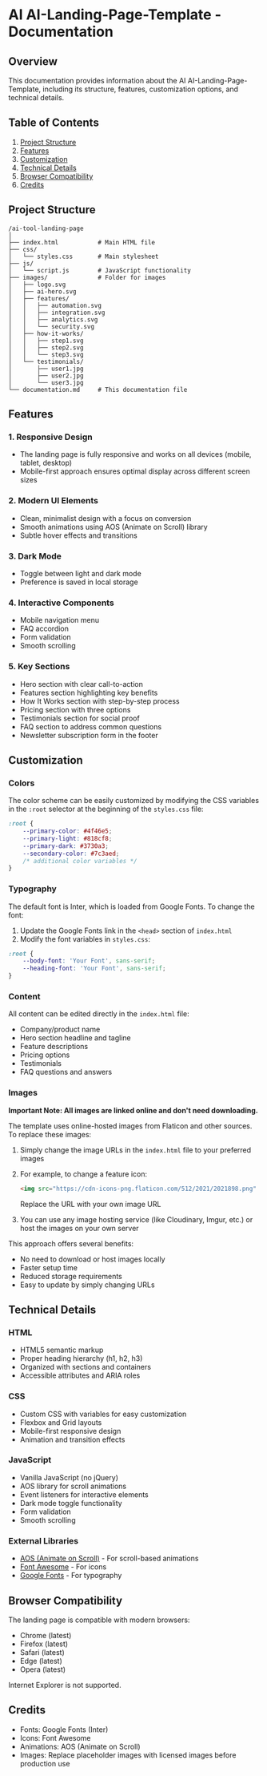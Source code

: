 # AI AI-Landing-Page-Template - Documentation

## Overview
This documentation provides information about the AI AI-Landing-Page-Template, including its structure, features, customization options, and technical details.

## Table of Contents
1. [Project Structure](#project-structure)
2. [Features](#features)
3. [Customization](#customization)
4. [Technical Details](#technical-details)
5. [Browser Compatibility](#browser-compatibility)
6. [Credits](#credits)

## Project Structure

```
/ai-tool-landing-page
│
├── index.html           # Main HTML file
├── css/
│   └── styles.css       # Main stylesheet
├── js/
│   └── script.js        # JavaScript functionality
├── images/              # Folder for images
│   ├── logo.svg
│   ├── ai-hero.svg
│   ├── features/
│   │   ├── automation.svg
│   │   ├── integration.svg
│   │   ├── analytics.svg
│   │   └── security.svg
│   ├── how-it-works/
│   │   ├── step1.svg
│   │   ├── step2.svg
│   │   └── step3.svg
│   └── testimonials/
│       ├── user1.jpg
│       ├── user2.jpg
│       └── user3.jpg
└── documentation.md     # This documentation file
```

## Features

### 1. Responsive Design
- The landing page is fully responsive and works on all devices (mobile, tablet, desktop)
- Mobile-first approach ensures optimal display across different screen sizes

### 2. Modern UI Elements
- Clean, minimalist design with a focus on conversion
- Smooth animations using AOS (Animate on Scroll) library
- Subtle hover effects and transitions

### 3. Dark Mode
- Toggle between light and dark mode
- Preference is saved in local storage

### 4. Interactive Components
- Mobile navigation menu
- FAQ accordion
- Form validation
- Smooth scrolling

### 5. Key Sections
- Hero section with clear call-to-action
- Features section highlighting key benefits
- How It Works section with step-by-step process
- Pricing section with three options
- Testimonials section for social proof
- FAQ section to address common questions
- Newsletter subscription form in the footer

## Customization

### Colors
The color scheme can be easily customized by modifying the CSS variables in the `:root` selector at the beginning of the `styles.css` file:

```css
:root {
    --primary-color: #4f46e5;
    --primary-light: #818cf8;
    --primary-dark: #3730a3;
    --secondary-color: #7c3aed;
    /* additional color variables */
}
```

### Typography
The default font is Inter, which is loaded from Google Fonts. To change the font:

1. Update the Google Fonts link in the `<head>` section of `index.html`
2. Modify the font variables in `styles.css`:

```css
:root {
    --body-font: 'Your Font', sans-serif;
    --heading-font: 'Your Font', sans-serif;
}
```

### Content
All content can be edited directly in the `index.html` file:

- Company/product name
- Hero section headline and tagline
- Feature descriptions
- Pricing options
- Testimonials
- FAQ questions and answers

### Images
**Important Note: All images are linked online and don't need downloading.**

The template uses online-hosted images from Flaticon and other sources. To replace these images:

1. Simply change the image URLs in the `index.html` file to your preferred images
2. For example, to change a feature icon:
   ```html
   <img src="https://cdn-icons-png.flaticon.com/512/2021/2021898.png" alt="Automation Icon">
   ```
   Replace the URL with your own image URL

3. You can use any image hosting service (like Cloudinary, Imgur, etc.) or host the images on your own server

This approach offers several benefits:
- No need to download or host images locally
- Faster setup time
- Reduced storage requirements
- Easy to update by simply changing URLs

## Technical Details

### HTML
- HTML5 semantic markup
- Proper heading hierarchy (h1, h2, h3)
- Organized with sections and containers
- Accessible attributes and ARIA roles

### CSS
- Custom CSS with variables for easy customization
- Flexbox and Grid layouts
- Mobile-first responsive design
- Animation and transition effects

### JavaScript
- Vanilla JavaScript (no jQuery)
- AOS library for scroll animations
- Event listeners for interactive elements
- Dark mode toggle functionality
- Form validation
- Smooth scrolling

### External Libraries
- [AOS (Animate on Scroll)](https://github.com/michalsnik/aos) - For scroll-based animations
- [Font Awesome](https://fontawesome.com/) - For icons
- [Google Fonts](https://fonts.google.com/) - For typography

## Browser Compatibility
The landing page is compatible with modern browsers:
- Chrome (latest)
- Firefox (latest)
- Safari (latest)
- Edge (latest)
- Opera (latest)

Internet Explorer is not supported.

## Credits
- Fonts: Google Fonts (Inter)
- Icons: Font Awesome
- Animations: AOS (Animate on Scroll)
- Images: Replace placeholder images with licensed images before production use 